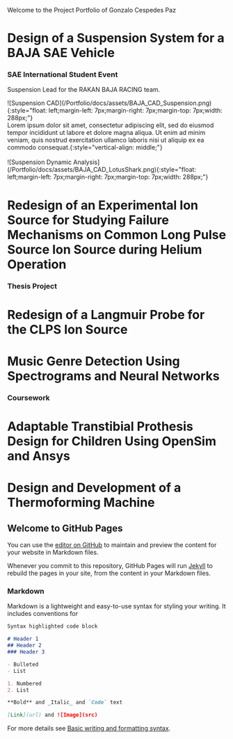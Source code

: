 <link type="text/css" rel="Portfolio" href="main.css" />

Welcome to the Project Portfolio of Gonzalo Cespedes Paz

# Design of a Suspension System for a BAJA SAE Vehicle
### SAE International Student Event

Suspension Lead for the RAKAN BAJA RACING team.

<div class="row">
  <div class="column">
    ![Suspension CAD](/Portfolio/docs/assets/BAJA_CAD_Suspension.png){:style="float: left;margin-left: 7px;margin-right: 7px;margin-top: 7px;width: 288px;"}
  </div>
  <div class="column">
    Lorem ipsum dolor sit amet, consectetur adipiscing elit, sed do eiusmod tempor incididunt ut labore et dolore magna aliqua. Ut enim ad minim veniam, quis nostrud exercitation ullamco laboris nisi ut aliquip ex ea commodo consequat.{:style="vertical-align: middle;"} <br>
 </div>
</div>


<br>
![Suspension Dynamic Analysis](/Portfolio/docs/assets/BAJA_CAD_LotusShark.png){:style="float: left;margin-left: 7px;margin-right: 7px;margin-top: 7px;width: 288px;"}
<br>

# Redesign of an Experimental Ion Source for Studying Failure Mechanisms on Common Long Pulse Source Ion Source during Helium Operation
### Thesis Project



# Redesign of a Langmuir Probe for the CLPS Ion Source



# Music Genre Detection Using Spectrograms and Neural Networks
### Coursework



# Adaptable Transtibial Prothesis Design for Children Using OpenSim and Ansys



# Design and Development of a Thermoforming Machine
 


## Welcome to GitHub Pages

You can use the [editor on GitHub](https://github.com/gonzalo-cespedes/gcespedesp/edit/gh-pages/index.md) to maintain and preview the content for your website in Markdown files.

Whenever you commit to this repository, GitHub Pages will run [Jekyll](https://jekyllrb.com/) to rebuild the pages in your site, from the content in your Markdown files.

### Markdown

Markdown is a lightweight and easy-to-use syntax for styling your writing. It includes conventions for

```markdown
Syntax highlighted code block

# Header 1
## Header 2
### Header 3

- Bulleted
- List

1. Numbered
2. List

**Bold** and _Italic_ and `Code` text

[Link](url) and ![Image](src)
```

For more details see [Basic writing and formatting syntax](https://docs.github.com/en/github/writing-on-github/getting-started-with-writing-and-formatting-on-github/basic-writing-and-formatting-syntax).
